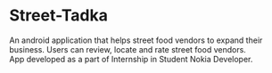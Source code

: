# Street-Tadka
An android application that helps street food vendors to expand their business.
Users can review, locate and rate street food vendors.<br/>
App developed as a part of Internship in Student Nokia Developer.
